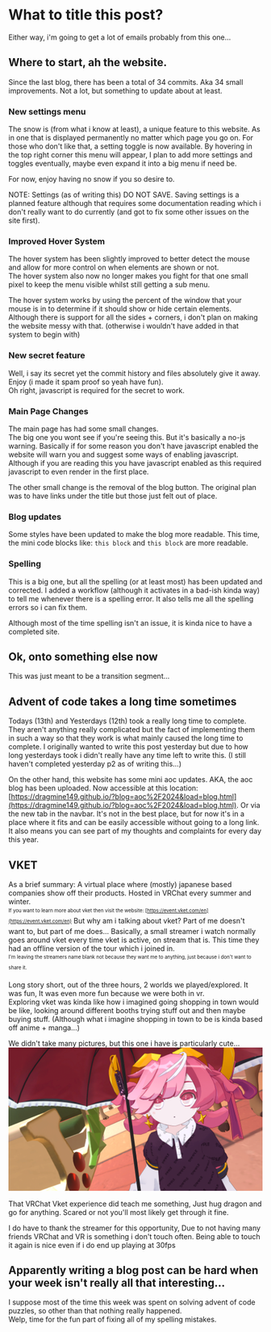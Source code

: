 # What to title this post?
Either way, i'm going to get a lot of emails probably from this one...

## Where to start, ah the website.
Since the last blog, there has been a total of 34 commits. Aka 34 small improvements. Not a lot, but something to update about at least.

### New settings menu
The snow is (from what i know at least), a unique feature to this website. As in one that is displayed permanently no matter which page you go on.
For those who don't like that, a setting toggle is now available. By hovering in the top right corner this menu will appear, I plan to add more settings and toggles eventually, maybe even expand it into a big menu if need be.

For now, enjoy having no snow if you so desire to.

NOTE: Settings (as of writing this) DO NOT SAVE. Saving settings is a planned feature although that requires some documentation reading which i don't really want to do currently (and got to fix some other issues on the site first).

### Improved Hover System
The hover system has been slightly improved to better detect the mouse and allow for more control on when elements are shown or not. <br>
The hover system also now no longer makes you fight for that one small pixel to keep the menu visible whilst still getting a sub menu.

The hover system works by using the percent of the window that your mouse is in to determine if it should show or hide certain elements. Although there is support for all the sides + corners, i don't plan on making the website messy with that.
(otherwise i wouldn't have added in that system to begin with)

### New secret feature
Well, i say its secret yet the commit history and files absolutely give it away. Enjoy (i made it spam proof so yeah have fun). <br>
Oh right, javascript is required for the secret to work.

### Main Page Changes
The main page has had some small changes. <br>
The big one you wont see if you're seeing this. But it's basically a no-js warning. Basically if for some reason you don't have javascript enabled the website will warn you and suggest some ways of enabling javascript.
Although if you are reading this you have javascript enabled as this required javascript to even render in the first place.

The other small change is the removal of the blog button. The original plan was to have links under the title but those just felt out of place.

### Blog updates
Some styles have been updated to make the blog more readable. This time, the mini code blocks like: `this block` and `this block` are more readable.

### Spelling
This is a big one, but all the spelling (or at least most) has been updated and corrected. I added a workflow (although it activates in a bad-ish kinda way) to tell me whenever there is a spelling error.
It also tells me all the spelling errors so i can fix them.

Although most of the time spelling isn't an issue, it is kinda nice to have a completed site.

## Ok, onto something else now
This was just meant to be a transition segment...

## Advent of code takes a long time sometimes
Todays (13th) and Yesterdays (12th) took a really long time to complete. They aren't anything really complicated but the fact of implementing them in such a way so that they work is what mainly caused the long time to complete.
I originally wanted to write this post yesterday but due to how long yesterdays took i didn't really have any time left to write this. (I still haven't completed yesterday p2 as of writing this...)

On the other hand, this website has some mini aoc updates. AKA, the aoc blog has been uploaded. Now accessible at this location: [https://dragmine149.github.io/?blog=aoc%2F2024&load=blog.html](https://dragmine149.github.io/?blog=aoc%2F2024&load=blog.html).
Or via the new tab in the navbar. It's not in the best place, but for now it's in a place where it fits and can be easily accessible without going to a long link. It also means you can see part of my thoughts and complaints for every day this year.

## VKET
As a brief summary: A virtual place where (mostly) japanese based companies show off their products. Hosted in VRChat every summer and winter. <br>
<sub><sup>If you want to learn more about vket then visit the website: [https://event.vket.com/en](https://event.vket.com/en)</sup></sub>
But why am i talking about vket? Part of me doesn't want to, but part of me does...
Basically, a small streamer i watch normally goes around vket every time vket is active, on stream that is. This time they had an offline version of the tour which i joined in. <br>
<sub><sup>I'm leaving the streamers name blank not because they want me to anything, just because i don't want to share it.</sup></sub>

Long story short, out of the three hours, 2 worlds we played/explored. It was fun, It was even more fun because we were both in vr. <br>
Exploring vket was kinda like how i imagined going shopping in town would be like, looking around different booths trying stuff out and then maybe buying stuff. (Although what i imagine shopping in town to be is kinda based off anime + manga...)

We didn't take many pictures, but this one i have is particularly cute...
![A semi-bad screenshot of me holding an umbrella](Blog/Assets/2024-12-13/VRChat_2024-12-11_22-38-32.554_1920x1080.png)

That VRChat Vket experience did teach me something, Just hug dragon and go for anything. Scared or not you'll most likely get through it fine.

I do have to thank the streamer for this opportunity, Due to not having many friends VRChat and VR is something i don't touch often. Being able to touch it again is nice even if i do end up playing at 30fps

## Apparently writing a blog post can be hard when your week isn't really all that interesting...
I suppose most of the time this week was spent on solving advent of code puzzles, so other than that nothing really happened. <br>
Welp, time for the fun part of fixing all of my spelling mistakes.
